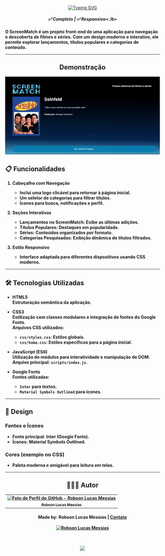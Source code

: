 <div align="center">
  <a href="https://git.io/typing-svg">
    <img src="https://readme-typing-svg.demolab.com?font=Silkscreen&size=20&duration=1500&pause=1000&center=true&vCenter=true&multiline=true&repeat=false&random=false&width=700&height=110&lines=Front+-+ScreenMatch" 
    alt="Typing SVG" />
  </a>
  
<h5 align="center"> 
    <b>✅ Completo</b> | <b>✅ Responsivo< /b>
</h5>
    
</div>

O **ScreenMatch** é um projeto front-end de uma aplicação para navegação e descoberta de filmes e séries. Com um design moderno e interativo, ele permite explorar lançamentos, títulos populares e categorias de conteúdo.

---

<div align="center">
  
## Demonstração
  
  ![Random pharses GIF](assets/randomPharses.gif)
</div>

## 📋 Funcionalidades

1. **Cabeçalho com Navegação**  
   - Inclui uma logo clicável para retornar à página inicial.
   - Um seletor de categorias para filtrar títulos.
   - Ícones para busca, notificações e perfil.

2. **Seções Interativas**  
   - **Lançamentos no ScreenMatch**: Exibe as últimas adições.
   - **Títulos Populares**: Destaques em popularidade.
   - **Séries**: Conteúdos organizados por formato.
   - **Categorias Pesquisadas**: Exibição dinâmica de títulos filtrados.

3. **Estilo Responsivo**  
   - Interface adaptada para diferentes dispositivos usando CSS moderno.

---

## 🛠️ Tecnologias Utilizadas

- **HTML5**  
  Estruturação semântica da aplicação.

- **CSS3**  
  Estilização com classes modulares e integração de fontes do Google Fonts.  
  Arquivos CSS utilizados:
  - `css/styles.css`: Estilos globais.
  - `css/home.css`: Estilos específicos para a página inicial.

- **JavaScript (ES6)**  
  Utilização de módulos para interatividade e manipulação de DOM.  
  Arquivo principal: `scripts/index.js`.

- **Google Fonts**  
  Fontes utilizadas:
  - `Inter` para textos.
  - `Material Symbols Outlined` para ícones.

---

## 🎨 Design

### **Fontes e Ícones**
- **Fonte principal**: Inter (Google Fonts).  
- **Ícones**: Material Symbols Outlined.

### Cores (exemplo no CSS)
- Paleta moderna e amigável para leitura em telas.

---

<div align="center">

## 👩🏻‍💻 Autor <br>

<table>
  <tr>
    <td align="center">
      <a href="https://github.com/robsonlmds">
        <img src="https://avatars.githubusercontent.com/u/e?email=robsonlmds@hotmail.com&s=500" width="100px;" title="Autor Robson Lucas Messias" alt="Foto de Perfil do GitHub - Robson Lucas Messias"/><br>
        <sub>
          <b>Robson Lucas Messias</b>
        </sub>
      </a>
    </td>
  </tr>
</table>

</div>
 
<h4 align="center">
  Made by: Robson Lucas Messias | <a href="mailto:robsonlmds@hotmail.com">Contato</a>
</h4>

<p align="center">
  <a href="https://www.linkedin.com/in/r-lucas-messias/">
    <img alt="Robson Lucas Messias" src="https://img.shields.io/badge/LinkedIn-R.Lucas_Messias-0e76a8?style=flat&logoColor=white&logo=linkedin">
  </a>
</p>

<h1 align="center">
<img src="https://readme-typing-svg.herokuapp.com/?font=Silkscreen&size=35&center=true&vCenter=true&width=700&height=70&duration=5000&lines=Obrigado+pela+atenção!;" />
</h1>
